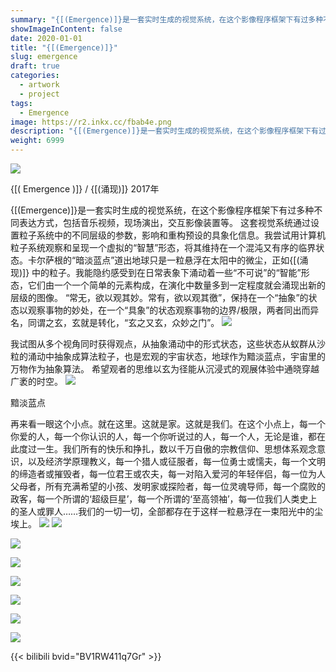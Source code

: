 ```yaml
---
summary: "{[(Emergence)]}是一套实时生成的视觉系统，在这个影像程序框架下有过多种不同表达方式，包括音乐视频，现场演出，交互影像装置等。"
showImageInContent: false
date: 2020-01-01
title: "{[(Emergence)]}"
slug: emergence
draft: true
categories:
  - artwork
  - project
tags:
  - Emergence
image: https://r2.inkx.cc/fbab4e.png
description: "{[(Emergence)]}是一套实时生成的视觉系统，在这个影像程序框架下有过多种不同表达方式，包括音乐视频，现场演出，交互影像装置等。"
weight: 6999
---
```

![](https://r2.inkx.cc/fbab4e.png)

{[( Emergence )]} / {[(涌现)]} 2017年 
 
{[(Emergence)]}是一套实时生成的视觉系统，在这个影像程序框架下有过多种不同表达方式，包括音乐视频，现场演出，交互影像装置等。
这套视觉系统通过设置粒子系统中的不同层级的参数，影响和重构预设的具象化信息。我尝试用计算机粒子系统观察和呈现一个虚拟的“智慧”形态，将其维持在一个混沌又有序的临界状态。卡尔萨根的“暗淡蓝点”道出地球只是一粒悬浮在太阳中的微尘，正如{[(涌现)]} 中的粒子。我能隐约感受到在日常表象下涌动着一些“不可说”的“智能”形态，它们由一个一个简单的元素构成，在演化中数量多到一定程度就会涌现出新的层级的图像。 
 “常无，欲以观其妙。常有，欲以观其徼”，保持在一个“抽象”的状态以观察事物的妙处，在一个“具象”的状态观察事物的边界/极限，两者同出而异名，同谓之玄，玄就是转化，“玄之又玄，众妙之门”。
 ![](https://r2.inkx.cc/ae22b9.png)
 
我试图从多个视角同时获得观点，从抽象涌动中的形式状态，这些状态从蚁群从沙粒的涌动中抽象成算法粒子，也是宏观的宇宙状态，地球作为黯淡蓝点，宇宙里的万物作为抽象算法。
希望观者的思维以玄为径能从沉浸式的观展体验中通晓穿越广袤的时空。
![](https://r2.inkx.cc/9da1a5.png)

黯淡蓝点

再来看一眼这个小点。就在这里。这就是家。这就是我们。在这个小点上，每一个你爱的人，每一个你认识的人，每一个你听说过的人，每一个人，无论是谁，都在此度过一生。我们所有的快乐和挣扎，数以千万自傲的宗教信仰、思想体系观念意识，以及经济学原理教义，每一个猎人或征服者，每一位勇士或懦夫，每一个文明的缔造者或摧毁者，每一位君王或农夫，每一对陷入爱河的年轻伴侣，每一位为人父母者，所有充满希望的小孩、发明家或探险者，每一位灵魂导师，每一个腐败的政客，每一个所谓的‘超级巨星’，每一个所谓的‘至高领袖’，每一位我们人类史上的圣人或罪人……我们的一切一切，全部都存在于这样一粒悬浮在一束阳光中的尘埃上。
![](https://r2.inkx.cc/1ac8d9.png)
![](https://r2.inkx.cc/973d12.png)

![](https://r2.inkx.cc/0455ed.png)

![](https://r2.inkx.cc/b82de1.png)

![](https://r2.inkx.cc/a4abb5.png)

![](https://r2.inkx.cc/7b28c5.png)

![](https://r2.inkx.cc/0eced3.png)

![](https://r2.inkx.cc/04915e.png)

{{< bilibili bvid="BV1RW411q7Gr" >}}